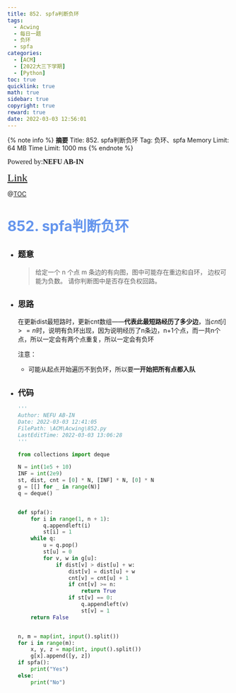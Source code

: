 ```yaml
---
title: 852. spfa判断负环
tags:
  - Acwing
  - 每日一题
  - 负环
  - spfa
categories:
  - [ACM]
  - [2022大三下学期]
  - [Python]
toc: true
quicklink: true
math: true
sidebar: true
copyright: true
reward: true
date: 2022-03-03 12:56:01
---
```



{% note info %}
**摘要**
Title: 852. spfa判断负环
Tag: 负环、spfa
Memory Limit: 64 MB
Time Limit: 1000 ms
{% endnote %}
<!-- more -->

<font size=3 face=楷体>Powered by:**NEFU AB-IN**</font>

<font color=#FFA500 size=5 face=楷体>[Link](https://www.acwing.com/problem/content/854/)</font>

@[TOC](文章目录)

# <font color=#6495ED size=6>852. spfa判断负环</font>

* ## <font size=4 face=粗体>题意</font>

  >给定一个 n 个点 m 条边的有向图，图中可能存在重边和自环， 边权可能为负数。
  >请你判断图中是否存在负权回路。

* ## <font size=4 face=粗体>思路</font>

  在更新dist最短路时，更新cnt数组——**代表此最短路经历了多少边**，当$cnt[i] >= n$时，说明有负环出现，因为说明经历了n条边，n+1个点，而一共n个点，所以一定会有两个点重复，所以一定会有负环

  注意：
    * 可能从起点开始遍历不到负环，所以要**一开始把所有点都入队**
* ## <font size=4 face=粗体>代码</font>

  ```python
  '''
  Author: NEFU AB-IN
  Date: 2022-03-03 12:41:05
  FilePath: \ACM\Acwing\852.py
  LastEditTime: 2022-03-03 13:06:28
  '''

  from collections import deque

  N = int(1e5 + 10)
  INF = int(2e9)
  st, dist, cnt = [0] * N, [INF] * N, [0] * N
  g = [[] for _ in range(N)]
  q = deque()


  def spfa():
      for i in range(1, n + 1):
          q.appendleft(i)
          st[i] = 1
      while q:
          u = q.pop()
          st[u] = 0
          for v, w in g[u]:
              if dist[v] > dist[u] + w:
                  dist[v] = dist[u] + w
                  cnt[v] = cnt[u] + 1
                  if cnt[v] >= n:
                      return True
                  if st[v] == 0:
                      q.appendleft(v)
                      st[v] = 1
      return False


  n, m = map(int, input().split())
  for i in range(m):
      x, y, z = map(int, input().split())
      g[x].append([y, z])
  if spfa():
      print("Yes")
  else:
      print("No")
  ```